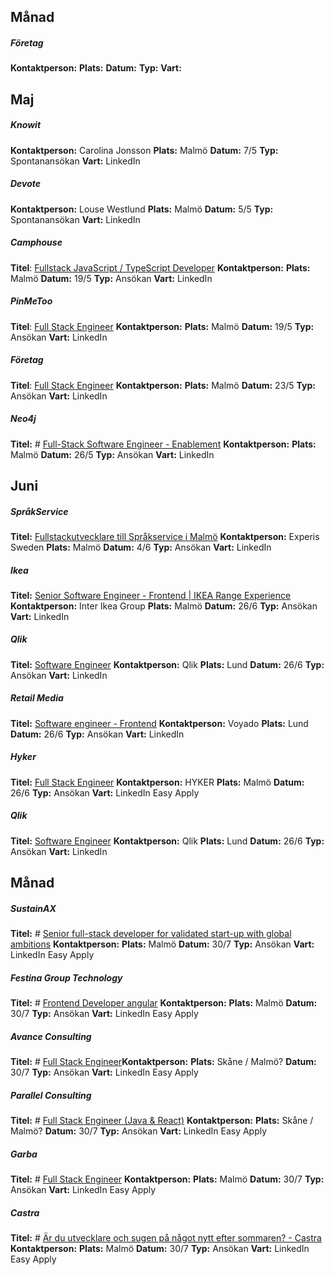 ## Månad

##### Företag
**Kontaktperson:** 
**Plats:** 
**Datum:** 
**Typ:** 
**Vart:** 

## Maj

##### Knowit
**Kontaktperson:** Carolina Jonsson
**Plats:** Malmö
**Datum:** 7/5
**Typ:** Spontanansökan
**Vart:** LinkedIn
##### Devote
**Kontaktperson:** Louse Westlund
**Plats:** Malmö
**Datum:** 5/5
**Typ:** Spontanansökan
**Vart:** LinkedIn
##### Camphouse
**Titel**: [Fullstack JavaScript / TypeScript Developer](https://www.linkedin.com/jobs/view/4226127077/?alternateChannel=search&refId=E%2ByomYfL5oaEnqnFscz4mg%3D%3D&trackingId=E5yKoiWy1EGMWwoMrC2BYg%3D%3D&trk=d_flagship3_search_srp_jobs)
**Kontaktperson:**
**Plats:** Malmö
**Datum:** 19/5
**Typ:** Ansökan
**Vart:** LinkedIn
##### PinMeToo
**Titel**: [Full Stack Engineer](https://www.linkedin.com/jobs/view/4229811070/?alternateChannel=search&refId=E%2ByomYfL5oaEnqnFscz4mg%3D%3D&trackingId=Fn3XgRamSxvuvH4blulEmw%3D%3D&trk=d_flagship3_search_srp_jobs)
**Kontaktperson:** 
**Plats:** Malmö
**Datum:** 19/5
**Typ:** Ansökan
**Vart:** LinkedIn
##### Företag
**Titel**: [Full Stack Engineer](https://www.linkedin.com/jobs/view/4129606932/)
**Kontaktperson:** 
**Plats:** Malmö
**Datum:** 23/5
**Typ:** Ansökan
**Vart:**  LinkedIn
##### Neo4j
**Titel:** # [Full-Stack Software Engineer - Enablement](https://www.linkedin.com/jobs/view/4205959758/?alternateChannel=search&refId=NotAvailable&trackingId=ZeBY7bZZSK%2BYjwvKH1kIRA%3D%3D&trk=d_flagship3_search_srp_jobs)
**Kontaktperson:** 
**Plats:** Malmö
**Datum:** 26/5
**Typ:** Ansökan
**Vart:** LinkedIn

## Juni
##### SpråkService
**Titel:** [Fullstackutvecklare till Språkservice i Malmö](https://www.linkedin.com/jobs/view/4195493399/?alternateChannel=search&eBP=CwEAAAGXq5G2Mhu5ZVP8po0wDhRC0NHJm2Yr2ECGIfwvbamuftFi-oaOuMa9gEj9eouyyFdjMDSosuvJkn78wZPWdF1Dzh6TuWiISFZYkn6EDUe4bNQl4fD6YKtHrdGmDedNzLDFb-cqb-E5YQWP5s1iYPgKrjzV5c40UI5LUhgJDevA5V8bPP2p70704uj9pZYRj49xmwxZOkbkEnnB9oV_g-7scRqkvPTpMpTYNqGkMb3O7EZDeZNsKchgBwSVBjKlB3DbFwQXnx0N8oitWqXpcAYHqwht1T1nzYE8BwA7FtXcMkGnK4PDSv1OZOyd-qM946yZBNTXuv-fisdIbwFC11Ku9-sk4wm9lTV74VBf8n5u-C9_pzkEVd9wwESQY1qjOQM7cewOCDlv_JJ0RQZ7Ca11NZVEC7orLTKkpx9EEPlUqlUIRfvqc6k0q9n2WSekvU4BE9-2VbnS88785cQWavbeVAKiEjlYEsg12LTXmA4kZgFyzlC6GBvLt05kAm1fAR6YX6lVig&refId=vj4xza%2BLi%2BexsAKZe4Utyw%3D%3D&trackingId=MyhtUAhJ5eGtTooFww7ytg%3D%3D&trk=d_flagship3_search_srp_jobs)
**Kontaktperson:** Experis Sweden
**Plats:** Malmö
**Datum:** 4/6
**Typ:** Ansökan
**Vart:** LinkedIn

##### Ikea
**Titel:** [Senior Software Engineer - Frontend | IKEA Range Experience](https://www.linkedin.com/jobs/view/4238281205/?alternateChannel=search&eBP=CwEAAAGXq5gLCaR-EfdLgd4dq1uABzQFG5cYgEWIOov-i1k9HU78dDgg4fjVHXA8FqQr-TUymrZ_oeIE2nNeSiOKo1tl1UL71EgGXgRDIHqNmDlgQ1ZsLqnXW_h_9A7jo1kR7mepWer-80RSuwtBTrpSJxlCECbNuXsqnNcRXhCt7RYX5qk7o7eMlA-9nYU8GyFXhETa-UXZQCmDO3wBLtPn2m3S8v6NezDXzP3-ChoJfbKlvfsSIECRcTdn6O2nh6Afbt-SPNT4S7G2TC-SdI6CEzD3B1VINu8h3-5HJjZ69lYED16ybwMUq4QANKugnFYwW7tO808H4l71_t-wy89eUOKzU_17tYI4InRRQWSrlnxlHmaiGV7eDbWuA3URef4xgCR1If39mcxOLGyDBe7OF8lZ4KhQIQ_QoOUgfktXyBOiqqCVkp0X8NKh8s6gE6c1BnEwY3yR7VZRuIpJRspYBME4g9T83-nxaj6-zFuUmnFV43bFoh5pf6oKU9oPSQFuHIwfUZGvjZGE&refId=SB8dx%2BEDBjq7gFg1NHcuOw%3D%3D&trackingId=xzFs%2F69QaeFUv%2Fe5OTXSPQ%3D%3D&trk=d_flagship3_profile_view_base)
**Kontaktperson:** Inter Ikea Group
**Plats:** Malmö
**Datum:** 26/6
**Typ:** Ansökan
**Vart:** LinkedIn

##### Qlik
**Titel:** [Software Engineer](https://www.linkedin.com/jobs/view/4255163770/?alternateChannel=search&eBP=CwEAAAGXq522-Jlu7uSAiRNBJXREC335H-3yfr4Gut6VmotYyFagKBrWEtqRuPFnNOvPIZJR1q4gteEiDQ-Z9O4hhnCEm_v-ckmqwc33P8Vd0hDuyL2aGk3s8HztoxGCgQmh2e0wbZYsFP9dlHQN2xCLlBmvskGS7wcwdEdJ2Krex6P1c9x5FUAikzpYxGUVc0phJ4C6Jdt8naZxtyrAT1IyxHMRG3UtiRkq_777hf6ju8O0GtWtoptP5sbhcaa-mL0jFSJtWtlrZ-z65orFsWMhussRZtTZijE3N3JUuApsSwCZRYBGIM1RXrVBhiu9G4RHyBXSaq_L7WTh65MN93G_Boq7SKl--6SJUysp8iLVuPgeGvI_aWIBtSWjJWPk6hJOmFqAVaZoFizCFX7SuY212DiQacEfnNyolwU1BcVeA0q4r--GnwzYoVAv2r5YFLwp92gYuHCu6iqfhd4x6m9hRY5NWGDbeu2uhTJLnL0acZqO65KCDJBTg2IzKWITyu4tlfBfVN0Uzg&refId=UVXAv7t97RS2%2FwZcMOFyug%3D%3D&trackingId=UNlZlFcHZ4AYhtzmDJqiLA%3D%3D&trk=d_flagship3_search_srp_jobs)
**Kontaktperson:** Qlik
**Plats:** Lund
**Datum:** 26/6
**Typ:** Ansökan
**Vart:** LinkedIn

##### Retail Media
**Titel:** [Software engineer - Frontend](https://www.linkedin.com/jobs/view/4235673704/?alternateChannel=search&eBP=CwEAAAGXq522-TVd6dZm44AVZWiPAL_PHfRhyKxjf78xVpM0NKKHCahSofJ6-I4DkiGS3bPLKGeujVaSEEn9sTMX0RWvuK-v60030MS6g5TCkjtrhiBa3g3mcQaWQjnFY1xc11PO6tg5QudyGCjRScbKm0Np48-ic6mDL0cDQ0hWKMcbbl7Git0jO7AnRaWhOIx4P0-rs53SEgmsgEw-krKyWAKnmijhKBWZR4PsLMxe5tGRKY7ghjckKuPgLL4JtbO1_rERnZhldV2dNQ3SLd_xmPpq2922WBDtlGK16mntTao3WUShWALCpy_ZlAoT-D1PmmTl3efn7RI1k1zoqEXHU_DjFwtuEws_FyqXxwNwyTNu0Dk2QBunZSWnGGCd0TJaIq3jboqVzakaaFqaFSf3DXufsZZtvXazNsPx9eaMSLMTKuZU0M1GHUh_U0_cQIiJXnWMDF0fsm-rRJ61E6tRFCuCJSEmj0FnFp6C2F5gCoLzk_CasP6GhwUGmbSyB4uPb4Ji-CqkCQ&refId=UVXAv7t97RS2%2FwZcMOFyug%3D%3D&trackingId=ukIQh%2FsUcQ72Q0zQlKB3vA%3D%3D&trk=d_flagship3_search_srp_jobs)
**Kontaktperson:** Voyado
**Plats:** Lund 
**Datum:** 26/6
**Typ:** Ansökan
**Vart:** LinkedIn

##### Hyker
**Titel:** [Full Stack Engineer](https://www.linkedin.com/jobs/view/4245433019/?alternateChannel=search&eBP=CwEAAAGXq522-Z_k3UgOTHgKeWrGoycJYK6c7eDDV1-rcMVh-btoMnfeg6UTHhfhWQpIWSyb8HxckNjLXKGg7S9C_ocx0oY_h3DnGr9ApPaMnwBU8sov7qcH0c2PSa9n5RrIIyyL5QFGjvi3KhhCJ5CEcmZnkSiEYxg444m3IpqKUM6UGAA-019XN3M0E1z3Qmk0dhEC72YVVns2NWQ6RmQZxIe6NdrZAdLA8FomO-nFaNIC69eoOYw9vnB1mbuI-0mri_P-WQhLGvRkW-0NI6QKEEQVi0VuHvSrea3TzN_XSbJAzzHfmvAXbgtBSa1WJ1oFfeBN6mXZk5h_flhrTEKKKaYoxJGhFUQWqF9jY6oy9DJrxltrd6QTmWP2enRbKES4yY1lFd8bPt2hzglPjf2lxUwYo0e9Gp6tYvE-SDYoEKAYLzf-RfXX6OBkzQqPacknXLCcyKvoUNxthxXD0pIX4sK8JmplVKATPIcB8DT8m73xFM9j6tHtGc_JKQzpzpSu&refId=UVXAv7t97RS2%2FwZcMOFyug%3D%3D&trackingId=BTXGIReVtILyiUhHnP%2F%2Beg%3D%3D&trk=d_flagship3_postapply_next_best_action)
**Kontaktperson:** HYKER
**Plats:** Malmö
**Datum:** 26/6 
**Typ:** Ansökan
**Vart:** LinkedIn Easy Apply

##### Qlik
**Titel:** [Software Engineer](https://www.linkedin.com/jobs/view/4252014383/?alternateChannel=search&eBP=CwEAAAGXq527ql3J0ZZPs56M0lC97LwmUmpxeI_z6xkFgHlfJUyRonGaKTEhELyQ0A5o_3m-yia8zQTjS5x-CCZzZtSCkxkZz7npqZI83447LGN5bG_mhcjQoD6zNwwxw1bxJWcDuVkFdIue67Fs2We7D0qhNgjtfnhQtpruHdU2jF6VMODWQLcM3omD5rf33HEOsdW_1Tm29zdLWK13Fa7sDpq9W-xpFidOUuoB7K2PQ5zHZ7idMw6RBtp3C_95C1bAIdZeqi6zw-ChSvGjbfJubA8B7OJCZIyuIj7IBVk0_Iqg3oWOkF1t4WT9wSVNXhuDibD6l7pgziy7NiQTbEHRGvbJwuFPQJxN4TdKUXsNzrbUvte3SHwJHXaC3_pFFr0yQCz1vq3XmJCnwmLwo1PLK9ppmFrincraPuKNPxoJ_XtKvIo53OIGMcwl1vDYKmRtKO__-R0SbO12qLvN-FldYPiLHKNRJm78QEJyrGSM-hzcc0D49jWN_V3ho9aI6hsV-69NpwWd4ACo&refId=87%2Fvmg8YSrMKq%2BRRA7C29w%3D%3D&trackingId=6WRYjvJ10aXrfs7zK9cvgA%3D%3D&trk=d_flagship3_search_srp_jobs)
**Kontaktperson:** Qlik
**Plats:** Lund
**Datum:** 26/6
**Typ:** Ansökan
**Vart:** LinkedIn

## Månad

##### SustainAX
**Titel:** # [Senior full-stack developer for validated start-up with global ambitions](https://www.linkedin.com/jobs/view/4240019943/?alternateChannel=search&eBP=CwEAAAGYWtzJZEnv-XHbilLy_hv6J4prgxnuQIzJaEy7z0hwRbf-qZKPnjy2hWmldqEJ_mR3w_EC9Wg8-ufEvIxBYnP2zIapvr-WLg7vzx_c9E5b2wl1HPevfTG5GB0RtI1BTTuXSmlcv5EhWuSwGgxRf8uhrgWEtL4sXL_sWDWaJ4TK38dha-hXc2UrA-8ToXgRgsVANGQSyCfnafIRTgeBhw5xn-RAP4fvaK7G09dyPg9mXrKuVJiPOLrR0zBtLsZLgtFLVSdS3cpaK5lcOpZKK9oR4d0lhFkWQdMXVKs8DZUbGG2eqQQBGnMjxsmorxPVw8p-UE_2994lHSQ1ZmZEG9CkdzC_HDWZtp5SEfQQuxNz5CElB5FYSXf9dx3XkhzLroZcp7ifV51sCw53J8ikVI2wA5QO0CjaRBJDFvumswqkxl5bKXSNGmLUCZESYy1YMPnqlXY0A3Or9vDRepIQEOojHKxiUaizPxtbmZfTGtQ-Sr--GYB1OUslNZQScQkSjSG-ZKMN8CxAMzj2dtQO3C5OKI9Zvw&refId=6PbvoBMesuzXsInW%2FG3wUw%3D%3D&trackingId=LRLOL6cEO2J2rRdSn7txMw%3D%3D&trk=d_flagship3_postapply_next_best_action)
**Kontaktperson:** 
**Plats:** Malmö
**Datum:** 30/7
**Typ:** Ansökan
**Vart:** LinkedIn Easy Apply

##### Festina Group Technology
**Titel:** # [Frontend Developer angular](https://www.linkedin.com/jobs/view/4268527356/?alternateChannel=search&eBP=CwEAAAGYWtzJZX4jCsQk2ery6FL0vsD2A-jtsCKdRrgfEHylo8NXsioWijF-HgD5CBdLACUl4bKIwSBM5BnaeNSYDdm1bI_kCEiB6LbGl6mvPgQkaTcSTBasQ7cWUChFxc4wUD6lR3thOAQQQMnJm4vS0kOdyYRLecGJugv7txAUjhOOiMemesKsVZWeiwTqW9SAwfijDm82be8EVwtIccqRypqet8afMSSgN-MYdVrD4TD1shNXOtuLwOae35BRTm42fc6ngFs4uTXE9rYhC0RsVnsP_KGUFVuDdPXsLeWay1N1jnwEFJk-2CPVADByx-9HYhORrDk67Csjj8hKAZsvoGofULy-2Ipa0S2IG1qsZshnxgdRUHScc5fjRjqCxcWIKgucmfQz_311g9X1Zuok6mUV4BTEDlqBg-LCHXp8bpRkhL5m9QIO1yKz001mIPtQid9jkv_mDXHRxw&refId=6PbvoBMesuzXsInW%2FG3wUw%3D%3D&trackingId=jwbqV4YnSvFG3bTa%2FDY3%2BA%3D%3D&trk=d_flagship3_postapply_next_best_action)
**Kontaktperson:** 
**Plats:** Malmö
**Datum:** 30/7
**Typ:** Ansökan
**Vart:** LinkedIn Easy Apply

##### Avance Consulting
**Titel:** # [Full Stack Engineer](https://www.linkedin.com/jobs/view/4271329543/?alternateChannel=search&eBP=CwEAAAGYWtzJZQfUBLWzLVvUsPqkH-9Bx3Ri5-RitFXEUjf1U8dTXTW3fMQ0zRbj2_6-d_K_x7eQ3cIfKLpLd-HAeSgGe9JFZpQTzO_mYIiZ4GKqeJUTWLDndje_YKail8Gd-s1zBuoxwbaq2fUmc0gZbj2YdSbD6aiOKeHktXbAL6TMM-UjYwleO1h953OEVay4e6rcVWlb4i1LAQBs3zikIciewn3ECcodKGN91CiIvqGucjaily96kWc6ofatHLlR2htimEHwqSU9rZRPxyTgw9S_Ni_SPMXgUXsdM32qCoqDjz4rPKiBacBG0P65uEtPL8TRhDwVzja4CRKcGjAmWjyn9KxgO6b3SkbBQ0lHwzyDv4oFMlzl1VlJZy7jRSmGgnXK4M0Gx2QO6AoZfh5RkoGQ2Q6Lt08qzQBrOsbtMssPKPiHsaaZmYi1rpq0pfLiUVs4y6-UO6kl7uxSsCMIaiXJtgh87R6OX1CjM91Yckuty2GyvlOj5OQP8W9PtBLPQqOUA9s&refId=6PbvoBMesuzXsInW%2FG3wUw%3D%3D&trackingId=9fJtmYh%2B8zwV9ZBhccS4%2BQ%3D%3D&trk=d_flagship3_postapply_next_best_action)**Kontaktperson:** 
**Plats:** Skåne / Malmö?
**Datum:** 30/7
**Typ:** Ansökan
**Vart:** LinkedIn Easy Apply

##### Parallel Consulting
**Titel:** # [Full Stack Engineer (Java & React)](https://www.linkedin.com/jobs/view/4055779508/?alternateChannel=search&eBP=CwEAAAGYWtzJZfB1hKWckvPZ_AXesUWjoe3PDXvQASegV4X4L06fp7EeYkCseTjgmP3euUl7M8bv5WaA71deal4MihRBljoTKIx67qCkfiLh71Dn_gKhNtygwdSmgV0JvywzYiKYK1t9Y7pKP4PiWNsW-YfCdjZzhX9HhYtqh45Crf88wfaSaGeq011RCdJvHdGHSqlcS2fEKdK_pcM2AgDWSaflbiYtb5Fx1sePSWDj7m5YoUJ-vO_KrFH5udS3U0VLCJaXZEnwj3Acb5nF0K5pjWLbGKrbe1pBhKltiBWrWORfWxwkW0Z-Y8X8fA7tTa5cWRxQOFgVQE5QF4pgaVtdjO-KGsqKvjYgDy10aeA5HDADL88JDHTy5dS_7F06lZB8MXJnibBsIGbM05x2qBMN1j4H0wZEAzrmVLvb_3pQ65y_9mk-p_BgEd05_Je3qzJV2RQFW5oV-ejpyQRy1tWYDdBVn-eqwRSbx4dFghy_DwzT7Ltvv2yH0RGG5m4W-Bx0lPb4s1LhsQ&refId=6PbvoBMesuzXsInW%2FG3wUw%3D%3D&trackingId=LizLg41RzO5lCDmM2jD1pg%3D%3D&trk=d_flagship3_postapply_next_best_action)
**Kontaktperson:** 
**Plats:** Skåne / Malmö?
**Datum:** 30/7
**Typ:** Ansökan
**Vart:** LinkedIn Easy Apply

##### Garba
**Titel:** # [Full Stack Engineer](https://www.linkedin.com/jobs/view/4241219254/?alternateChannel=search&eBP=BUDGET_EXHAUSTED_JOB&refId=6PbvoBMesuzXsInW%2FG3wUw%3D%3D&trackingId=M4o20A7P3hoVrIvliWS7tA%3D%3D&trk=d_flagship3_search_srp_jobs)
**Kontaktperson:** 
**Plats:** Malmö
**Datum:** 30/7
**Typ:** Ansökan
**Vart:** LinkedIn Easy Apply

##### Castra
**Titel:** # [Är du utvecklare och sugen på något nytt efter sommaren? - Castra](https://www.linkedin.com/jobs/view/4261181002/?alternateChannel=search&eBP=CwEAAAGYWtzJZXuoCHt0LzOiUOwNYbZeO59te70w2Qg9RHYUyaC2r4BMHbNGoNozTNEd8nxsfoQFvLJZ_0DhsSQ8eyS96Do5sWEt6C4dZ1Mz1LhZv6XZLoj7pmouuOpYMGSDvUcGZ0sJsS9o9xJ3dEmciBMgc8Sqf36SCMneL66uqiaMngdQ11CkGTZPSe_QcnmKJmjVmXh-JrTlQi2FZmfrKXmkL8bd3QTfPqBRWM1Q3dA-yBVU3pU8mH8m-9M9TXsy-D9kVpQzh9OTSeXlYIRi1o-Wngyop8cIMlHW5KgYGqRSitqObgQyl55Xk-HLPxu4wRca9SzCDQ0kr_WH71B79HqOY73IXznXK_JViTeXv4dNbfKlUmNdo8UkiDcYKnS-ISCVKkIrEnRrQeqBBS3p4_7WJ43UkXZeS5bRJzu47DD4OLN955O5jaagyewlsI8TuTB_7Zt0nj8FFfzHFbsJsYIEak0Ywi4_hIVBRLVrswtzUQuT-EANcoGMs9jSS3wpIg&refId=6PbvoBMesuzXsInW%2FG3wUw%3D%3D&trackingId=cKk%2Bn%2BRjFJQyRFAu1LspJA%3D%3D&trk=d_flagship3_postapply_default_confirmation)
**Kontaktperson:** 
**Plats:** Malmö
**Datum:** 30/7
**Typ:** Ansökan
**Vart:** LinkedIn Easy Apply